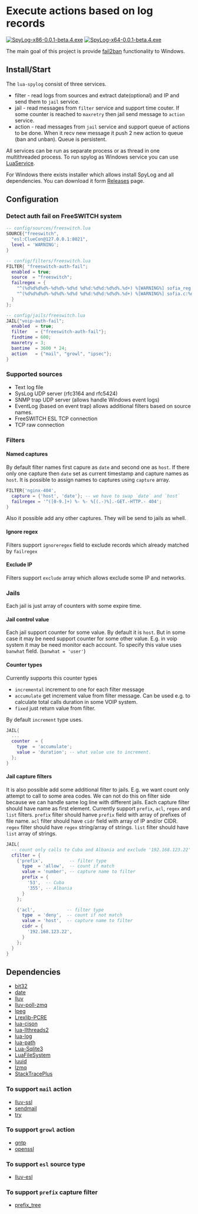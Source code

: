 # Execute actions based on log records

[![SpyLog-x86-0.0.1-beta.4.exe](https://img.shields.io/badge/0.0.1--beta.4-x86-blue.svg)](https://github.com/moteus/lua-spylog/releases/download/v0.0.1-beta.4/SpyLog-x86-0.0.1-beta.4.exe)
[![SpyLog-x64-0.0.1-beta.4.exe](https://img.shields.io/badge/0.0.1--beta.4-x64-blue.svg)](https://github.com/moteus/lua-spylog/releases/download/v0.0.1-beta.4/SpyLog-x64-0.0.1-beta.4.exe)

The main goal of this project is provide [fail2ban](http://www.fail2ban.org) functionality to Windows.

## Install/Start
The `lua-spylog` consist of three services.

 * filter - read logs from sources and extract date(optional) and IP and send them to `jail` service.
 * jail - read messages from `filter` service and support time couter. If some counter is reached to
  `maxretry` then jail send message to `action` service.
 * action - read messages from `jail` service and support queue of actions to be done. When it recv new
  message it push 2 new action to queue (ban and unban). Queue is persistent.

All services can be run as separate process or as thread in one multithreaded process.
To run spylog as Windows service you can use [LuaService](https://github.com/moteus/luaservice).

For Windows there exists installer which allows install SpyLog and all dependencies. You can download
it form [Releases](https://github.com/moteus/lua-spylog/releases) page.

## Configuration

### Detect auth fail on FreeSWITCH system
```Lua
-- config/sources/freeswitch.lua
SOURCE{"freeswitch",
  "esl:ClueCon@127.0.0.1:8021",
  level = 'WARNING';
}
```
```Lua
-- config/filters/freeswitch.lua
FILTER{ "freeswitch-auth-fail";
  enabled = true;
  source  = "freeswitch";
  failregex = {
    "^(%d%d%d%d%-%d%d%-%d%d %d%d:%d%d:%d%d%.%d+) %[WARNING%] sofia_reg.c:%d+ SIP auth failure %([A-Z]+%) on sofia profile %'[^']+%' for %[.-%] from ip ([0-9.]+)%s*$";
    "^(%d%d%d%d%-%d%d%-%d%d %d%d:%d%d:%d%d%.%d+) %[WARNING%] sofia.c:%d+ IP ([0-9.]+) Rejected by acl \"[^\"]*\"%s*$";
  }
};
```
```Lua
-- config/jails/freeswitch.lua
JAIL{"voip-auth-fail";
  enabled  = true;
  filter   = {"freeswitch-auth-fail"};
  findtime = 600;
  maxretry = 3;
  bantime  = 3600 * 24;
  action   = {"mail", "growl", "ipsec"};
}
```

### Supported sources
 * Text log file
 * SysLog UDP server (rfc3164 and rfc5424)
 * SNMP trap UDP server (allows handle Windows event logs)
 * EventLog (based on event trap) allows additional filters based on source names.
 * FreeSWITCH ESL TCP connection
 * TCP raw connection

### Filters

#### Named captures
By default filter names first capure as `date` and second one as `host`.
If there only one capture then `date` set as current timestamp and capture names as `host`.
It is possible to assign names to captures using `capture` array.
```Lua
FILTER{'nginx-404',
  capture = {'host', 'date'}; -- we have to swap `date` and `host`
  failregex = '^([0-9.]+) %- %- %[(.-)%].-GET.-HTTP.- 404';
}
```
Also it possible add any other captures. They will be send to jails as whell.

#### Ignore regex
Filters support `ignoreregex` field to exclude records which already matched by `failregex`

#### Exclude IP
Filters support `exclude` array which allows exclude some IP and networks.

### Jails
Each jail is just array of counters with some expire time.

#### Jail control value
Each jail support counter for some value. By default it is `host`.
But in some case it may be need support counter for some other value.
E.g. in voip system it may be need monitor each account. To specify
this value uses `banwhat` field. (`banwhat = 'user'`)

#### Counter types
Currently supports this counter types

 * `incremental` increment to one for each filter message
 * `accumulate` get increment value from filter message.
   Can be used e.g. to calculate total calls duration in some VOIP system.
 * `fixed` just return value from filter.

By default `increment` type uses.

```Lua
JAIL{
  ...
  counter  = {
    type  = 'accumulate';
    value = 'duration'; -- what value use to increment.
  };
}
```

#### Jail capture filters
It is also possible add some additional filter to jails.
E.g. we want count only attempt to call to some area codes.
We can not do this on filter side because we can handle same
log line with different jails. Each capture filter should have
name as first element. Currently support `prefix`, `acl`, `regex`
and `list` filters. 
`prefix` filter should hanve `prefix` field with array of prefixes
of file name. 
`acl` filter should have `cidr` field with array of IP and/or CIDR.
`regex` filter should have `regex` string/array of strings.
`list` filter should have `list` array of strings.

```Lua
JAIL{
  -- count only calls to Cuba and Albania and exclude '192.168.123.22' host
  cfilter = {
    {'prefix',          -- filter type
      type  = 'allow',  -- count if match
      value = 'number', -- capture name to filter
      prefix = {
        '53',  -- Cuba 
        '355', -- Albania
      }
    };

    {'acl',            -- filter type
      type  = 'deny',  -- count if not match
      value = 'host',  -- capture name to filter
      cidr = {
        '192.168.123.22',
      }
    };
  }
}
```


## Dependencies
 - [bit32](https://luarocks.org/modules/siffiejoe/bit32)
 - [date](https://luarocks.org/modules/tieske/date)
 - [lluv](https://luarocks.org/modules/moteus/lluv)
 - [lluv-poll-zmq](https://luarocks.org/modules/moteus/lluv-poll-zmq)
 - [lpeg](https://luarocks.org/modules/gvvaughan/lpeg)
 - [Lrexlib-PCRE](https://luarocks.org/modules/rrt/lrexlib-pcre)
 - [lua-cjson](https://luarocks.org/modules/luarocks/lua-cjson)
 - [lua-llthreads2](https://luarocks.org/modules/moteus/lua-llthreads2)
 - [lua-log](https://luarocks.org/modules/moteus/lua-log)
 - [lua-path](https://luarocks.org/modules/moteus/lua-path)
 - [Lua-Sqlite3](https://luarocks.org/modules/moteus/sqlite3)
 - [LuaFileSystem](https://luarocks.org/modules/hisham/luafilesystem)
 - [luuid](https://luarocks.org/modules/luarocks/luuid)
 - [lzmq](https://luarocks.org/modules/moteus/lzmq)
 - [StackTracePlus](https://luarocks.org/modules/ignacio/stacktraceplus)

### To support `mail` action
 - [lluv-ssl](https://luarocks.org/modules/moteus/lluv-ssl)
 - [sendmail](https://luarocks.org/modules/moteus/sendmail)
 - [try](https://luarocks.org/modules/moteus/try)

### To support `growl` action
 - [gntp](https://luarocks.org/modules/moteus/gntp)
 - [openssl](https://luarocks.org/modules/zhaozg/openssl)

### To support `esl` source type
 - [lluv-esl](https://luarocks.org/modules/moteus/lluv-esl)

### To support `prefix` capture filter
 - [prefix_tree](https://luarocks.org/modules/moteus/prefix_tree)
